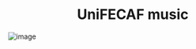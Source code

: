 <h1 align="center">UniFECAF music</h1>
<p></p>

![image](https://github.com/flkvio/design-web-music-app/assets/105506000/411e6ad2-af88-45f6-932c-4b4cab3320a3)


